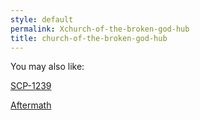 ```yaml
---
style: default
permalink: Xchurch-of-the-broken-god-hub
title: church-of-the-broken-god-hub
---
```

You may also like:

[SCP-1239](http://scp-wiki.net/scp-1239)

[Aftermath](http://scp-wiki.net/aftermath)
